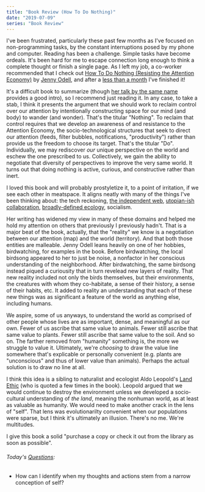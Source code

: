 ```yaml
---
title: "Book Review (How To Do Nothing)"
date: "2019-07-09"
series: "Book Review"
---
```


I've been frustrated, particularly these past few months as I've focused on non-programming tasks, by the constant interruptions posed by my phone and computer. Reading has been a challenge. Simple tasks have become ordeals. It's been hard for me to escape connection long enough to think a complete thought or finish a single page. As I left my job, a co-worker recommended that I check out [How To Do Nothing (Resisting the Attention Economy)](https://www.worldcat.org/title/how-to-do-nothing-resisting-the-attention-economy/oclc/1085144412) by [Jenny Odell](http://www.jennyodell.com), and after a [less than a month](/blog/19/06/still-no-silver-bullet) I've finished it!

It's a difficult book to summarize (though [her talk by the same name](https://medium.com/@the_jennitaur/how-to-do-nothing-57e100f59bbb) provides a good intro), so I recommend just reading it. In any case, to take a stab, I think it presents the argument that we should work to reclaim control over our attention by intentionally constructing space for our mind (and body) to wander (and wonder). That's the titular "Nothing". To reclaim that control requires that we develop an awareness of and resistance to the Attention Economy, the socio-technological structures that seek to direct our attention (feeds, filter bubbles, notifications, "productivity") rather than provide us the freedom to choose its target. That's the titular "Do". Individually, we may rediscover _our_ unique perspective on the world and eschew the one prescribed to us. Collectively, we gain the ability to negotiate that diversity of perspectives to improve the very same world. It turns out that doing nothing is active, curious, and constructive rather than inert.

I loved this book and will probably prostyletize it, to a point of irritation, if we see each other in meatspace. It aligns neatly with many of the things I've been thinking about: the tech reckoning, [the independent web](/blog/19/06/dust-off-the-cobwebs), [utopian-ish collaboration](/blog/19/06/bwow-why-work), [broadly-defined ecology](https://www.worldcat.org/title/sand-county-almanac/oclc/999355608), socialism.

Her writing has widened my view in many of these domains and helped me hold my attention on others that previously I previously hadn't. That is a major beat of the book, actually, that the "reality" we know is a negotiation between our attention (map) and the world (territory). And that both those entities are malleable. Jenny Odell leans heavily on one of her hobbies, birdwatching, for examples in the book. Before birdwatching, the local birdsong appeared to her to just be noise, a nonfactor in her conscious understanding of the neighborhood. After birdwatching, the same birdsong instead piqued a curiousity that in turn revelead new layers of reality. That new reality included not only the birds themselves, but their environments, the creatures with whom they co-habitate, a sense of their history, a sense of their habits, etc. It added to reality an understanding that each of these new things was as significant a feature of the world as anything else, including humans.

We aspire, some of us anyways, to understand the world as comprised of other people whose lives are as important, dense, and meaningful as our own. Fewer of us ascribe that same value to animals. Fewer still ascribe that same value to plants. Fewer still ascribe that same value to the soil. And so on. The farther removed from "humanity" something is, the more we struggle to value it. Ultimately, we're _choosing_ to draw the value line somewhere that's explicable or personally convenient (e.g. plants are "unconscious" and thus of lower value than animals). Perhaps the actual solution is to draw no line at all.

I think this idea is a sibling to naturalist and ecologist Aldo Leopold's [Land Ethic](https://en.wikipedia.org/wiki/Land_ethic) (who is quoted a few times in the book). Leopold argued that we would continue to destroy the environment unless we developed a socio-cultural understanding of _the land_, meaning the nonhuman world, as at least as valuable as humanity. We would need to make another crack in the lens of "self". That lens was evolutionarilty convenient when our populations were sparse, but I think it's ultimately an illusion. There's no me. We're multitudes.

I give this book a solid "purchase a copy or check it out from the library as soon as possible".

<aside>
  <h6><em>Today's <a href="/blog/19/06/refining-questions/">Questions</a>:</em></h6>
  <ul>
    <li>How can I identify when my thoughts and actions stem from a narrow conception of self?</li>
  </ul>
</aside>
